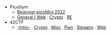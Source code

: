 - PicoGym
  - [Beginner picoMini 2022](https://github.com/nuoxoxo/CTF_writeups/blob/main/pico__beginner_mini_2022.md)
  - [General / Web](https://github.com/nuoxoxo/writeups/blob/main/pico__gsk_and_web.md) . 
[Crypto](https://github.com/nuoxoxo/CTF_writeups/blob/main/pico__crypto.md) .
[RE](https://github.com/nuoxoxo/writeups/blob/main/pico__reverse_engineering.md)
- 42CTF
  - [-Intro-](https://github.com/nuoxoxo/CTF_writeups/blob/main/42ctf__intro.md) . 
[Crypto](https://github.com/nuoxoxo/CTF_writeups/blob/main/42ctf__crypto.md) . 
[Misc](https://github.com/nuoxoxo/writeups/blob/main/42ctf__misc.md) . 
[Pwn](https://github.com/nuoxoxo/writeups/blob/main/42ctf__pwn.md) . 
[Stegano](https://github.com/nuoxoxo/writeups/blob/main/42ctf__stego.md) . 
[Web](https://github.com/nuoxoxo/writeups/blob/main/42ctf__web.md)
